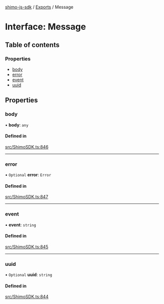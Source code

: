 [shimo-js-sdk](../README.md) / [Exports](../modules.md) / Message

# Interface: Message

## Table of contents

### Properties

- [body](Message.md#body)
- [error](Message.md#error)
- [event](Message.md#event)
- [uuid](Message.md#uuid)

## Properties

### body

• **body**: `any`

#### Defined in

[src/ShimoSDK.ts:846](https://github.com/shimohq/shimo-js-sdk/blob/30c2025/src/ShimoSDK.ts#L846)

___

### error

• `Optional` **error**: `Error`

#### Defined in

[src/ShimoSDK.ts:847](https://github.com/shimohq/shimo-js-sdk/blob/30c2025/src/ShimoSDK.ts#L847)

___

### event

• **event**: `string`

#### Defined in

[src/ShimoSDK.ts:845](https://github.com/shimohq/shimo-js-sdk/blob/30c2025/src/ShimoSDK.ts#L845)

___

### uuid

• `Optional` **uuid**: `string`

#### Defined in

[src/ShimoSDK.ts:844](https://github.com/shimohq/shimo-js-sdk/blob/30c2025/src/ShimoSDK.ts#L844)

